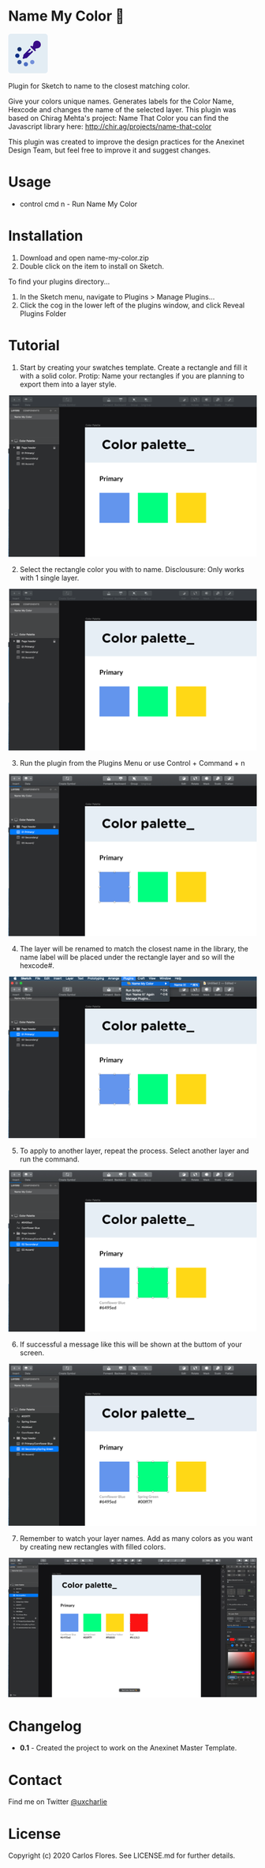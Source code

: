 # Name My Color 🎨

![name-my-color](https://github.com/carlosflrg/name-my-color/blob/master/NameMyColor.sketchplugin/Contents/Sketch/icon.png?raw=true)

Plugin for Sketch to name to the closest matching color.

Give your colors unique names. Generates labels for the Color Name, Hexcode and changes the name of the selected layer.
This plugin was based on Chirag Mehta's project: Name That Color you can find the Javascript library here: http://chir.ag/projects/name-that-color

This plugin was created to improve the design practices for the Anexinet Design Team, but feel free to improve it and suggest changes.

# Usage

* control cmd n - Run Name My Color

# Installation

1. Download and open name-my-color.zip
2. Double click on the item to install on Sketch.

To find your plugins directory...

1. In the Sketch menu, navigate to Plugins > Manage Plugins...
2. Click the cog in the lower left of the plugins window, and click Reveal Plugins Folder


# Tutorial

1. Start by creating your swatches template. Create a rectangle and fill it with a solid color. 
Protip: Name your rectangles if you are planning to export them into a layer style. 

![name-my-color](https://github.com/carlosflrg/name-my-color/blob/master/images/01.png?raw=true)

2. Select the rectangle color you with to name.
Disclousure: Only works with 1 single layer.

![name-my-color](https://github.com/carlosflrg/name-my-color/blob/master/images/01.png?raw=true)

3. Run the plugin from the Plugins Menu or use Control + Command + n

![name-my-color](https://github.com/carlosflrg/name-my-color/blob/master/images/02.png?raw=true)

4. The layer will be renamed to match the closest name in the library, the name label will be placed under the rectangle layer and so will the hexcode#.

![name-my-color](https://github.com/carlosflrg/name-my-color/blob/master/images/03.png?raw=true)

5. To apply to another layer, repeat the process. Select another layer and run the command.

![name-my-color](https://github.com/carlosflrg/name-my-color/blob/master/images/04.png?raw=true)

6. If successful a message like this will be shown at the buttom of your screen.

![name-my-color](https://github.com/carlosflrg/name-my-color/blob/master/images/05.png?raw=true)

7. Remember to watch your layer names. Add as many colors as you want by creating new rectangles with filled colors.

![name-my-color](https://github.com/carlosflrg/name-my-color/blob/master/images/09.png?raw=true)


# Changelog
* **0.1** - Created the project to work on the Anexinet Master Template.

# Contact

Find me on Twitter <a class="twitter-follow-button" href="https://twitter.com/uxcharlie">@uxcharlie</a>

# License

Copyright (c) 2020 Carlos Flores. See LICENSE.md for further details.

